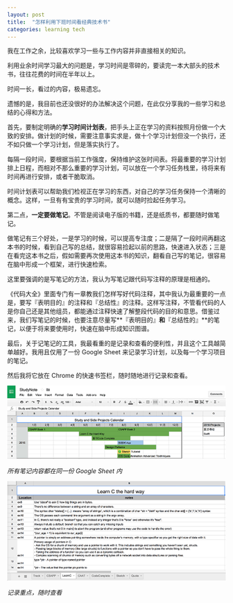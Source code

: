 ```yaml
---
layout: post
title:  "怎样利用下班时间看经典技术书"
categories: learning tech
---
```


我在工作之余，比较喜欢学习一些与工作内容并非直接相关的知识。

利用业余时间学习最大的问题是，学习时间是零碎的，要读完一本大部头的技术书，往往花费的时间在半年以上。

时间一长，看过的内容，极易遗忘。

遗憾的是，我目前也还没很好的办法解决这个问题，在此仅分享我的一些学习和总结的心得和方法。

首先，要制定明确的**学习时间计划表**，把手头上正在学习的资料按照月份做一个大致的安排。做计划的时候，需要注意事实求是，做十个学习计划但没一个执行，还不如只做一个学习计划，但是落实执行了。

每隔一段时间，要根据当前工作强度，保持维护这张时间表。将最重要的学习计划排上日程，而相对不那么重要的学习计划，可以放在一个学习任务栈里，待将来有时间再进行安排，或者干脆取消。

时间计划表可以帮助我们检视正在学习的东西，对自己的学习任务保持一个清晰的概念。这样，一旦有有宝贵的学习时间，就可以随时捡起任务学习。

第二点，**一定要做笔记**。不管是阅读电子版的书籍，还是纸质书，都要随时做笔记。

做笔记有三个好处，一是学习的时候，可以提高专注度；二是隔了一段时间再翻这本书的时候，看到自己写的总结，就很容易捡起以前的思路，快速进入状态；三是在看完这本书之后，假如需要再次使用这本书的知识，翻看自己写的笔记，很容易在脑中形成一个框架，进行快速检索。

这里要强调的是写笔记的方法，我认为写笔记跟代码写注释的原理是相通的。

《代码大全》里面专门有一章教我们怎样写好代码注释，其中我认为最重要的一点是，要写『表明目的』的注释和『总结性』的注释。这样写注释，不管看代码的人是你自己还是其他组员，都能通过注释快速了解整段代码的目的和意思。借鉴过来，我们写笔记的时候，也要注意尽量写**『表明目的』**和**『总结性的』**的笔记，以便于将来要使用时，快速在脑中形成知识图谱。

最后，关于记笔记的工具，我最看重的是记录和查看的便利性，并且这个工具越简单越好。我用且仅用了一份 Google Sheet 来记录学习计划，以及每一个学习项目的笔记。

然后我将它放在 Chrome 的快速书签栏，随时随地进行记录和查看。

![Study Plan](/images/blog/study-plan.png)

*所有笔记内容都在同一份 Google Sheet 内*

![A Note on Google Sheet](/images/blog/note-demo.png)

*记录重点，随时查看*
